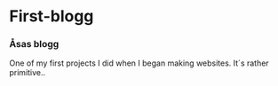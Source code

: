 <h1>First-blogg</h1>

<h3>Åsas blogg</h3>

One of my first projects I did when I began making websites. It´s rather primitive..
